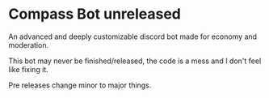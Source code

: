 # Compass Bot unreleased

An advanced and deeply customizable discord bot made for economy and moderation.

This bot may never be finished/released, the code is a mess and I don't feel like fixing it.

Pre releases change minor to major things.
